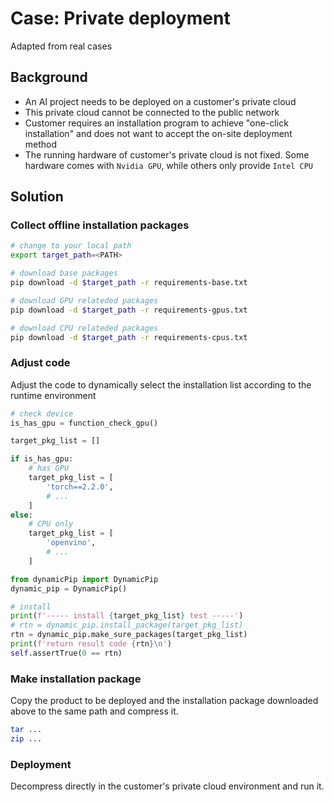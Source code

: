 # Case: Private deployment

Adapted from real cases

## Background
- An AI project needs to be deployed on a customer's private cloud
- This private cloud cannot be connected to the public network
- Customer requires an installation program to achieve "one-click installation" and does not want to accept the on-site deployment method
- The running hardware of customer's private cloud is not fixed. Some hardware comes with `Nvidia GPU`, while others only provide `Intel CPU`


## Solution

### Collect offline installation packages

```sh
# change to your local path
export target_path=<PATH>

# download base packages
pip download -d $target_path -r requirements-base.txt

# download GPU relateded packages
pip download -d $target_path -r requirements-gpus.txt

# download CPU relateded packages
pip download -d $target_path -r requirements-cpus.txt
```
### Adjust code
Adjust the code to dynamically select the installation list according to the runtime environment

```python
# check device
is_has_gpu = function_check_gpu()

target_pkg_list = []

if is_has_gpu:
    # has GPU
    target_pkg_list = [
        'torch==2.2.0',
        # ...
    ]
else:
    # CPU only
    target_pkg_list = [
        'openvino',
        # ...
    ]

from dynamicPip import DynamicPip
dynamic_pip = DynamicPip()

# install
print(f'----- install {target_pkg_list} test -----')
# rtn = dynamic_pip.install_package(target_pkg_list)
rtn = dynamic_pip.make_sure_packages(target_pkg_list)
print(f'return result code {rtn}\n')
self.assertTrue(0 == rtn)
```

### Make installation package
Copy the product to be deployed and the installation package downloaded above to the same path and compress it.

```sh
tar ...
zip ...
```

### Deployment
Decompress directly in the customer's private cloud environment and run it.
